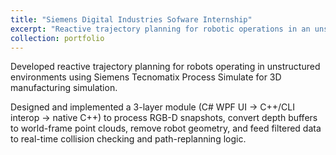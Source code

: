 ```yaml
---
title: "Siemens Digital Industries Sofware Internship"
excerpt: "Reactive trajectory planning for robotic operations in an unstructured environment simulated by Process Simulate<br/><img src='/images/portfolio-1/portfolio-1-cover.png'>"
collection: portfolio
---
```


Developed reactive trajectory planning for robots operating in unstructured environments using Siemens Tecnomatix
Process Simulate for 3D manufacturing simulation.


Designed and implemented a 3-layer module (C# WPF UI → C++/CLI interop → native C++) to process RGB-D
snapshots, convert depth buffers to world-frame point clouds, remove robot geometry, and feed filtered data to
real-time collision checking and path-replanning logic.